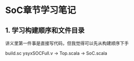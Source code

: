 # SoC章节学习笔记

## 1. 学习构建顺序和文件目录

讲义里第一件事是直接写代码，但我觉得可以先从构建顺序下手

build.sc ysyxSOCFull.v ->  Top.scala -> SoC.scala



